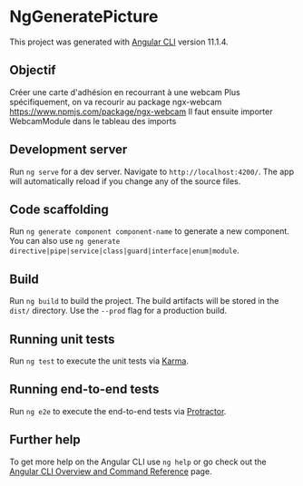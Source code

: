 # NgGeneratePicture

This project was generated with [Angular CLI](https://github.com/angular/angular-cli) version 11.1.4.

## Objectif

Créer une carte d'adhésion en recourrant à une webcam
Plus spécifiquement, on va recourir au package ngx-webcam
https://www.npmjs.com/package/ngx-webcam
Il faut ensuite importer WebcamModule dans le tableau des imports

## Development server

Run `ng serve` for a dev server. Navigate to `http://localhost:4200/`. The app will automatically reload if you change any of the source files.

## Code scaffolding

Run `ng generate component component-name` to generate a new component. You can also use `ng generate directive|pipe|service|class|guard|interface|enum|module`.

## Build

Run `ng build` to build the project. The build artifacts will be stored in the `dist/` directory. Use the `--prod` flag for a production build.

## Running unit tests

Run `ng test` to execute the unit tests via [Karma](https://karma-runner.github.io).

## Running end-to-end tests

Run `ng e2e` to execute the end-to-end tests via [Protractor](http://www.protractortest.org/).

## Further help

To get more help on the Angular CLI use `ng help` or go check out the [Angular CLI Overview and Command Reference](https://angular.io/cli) page.

